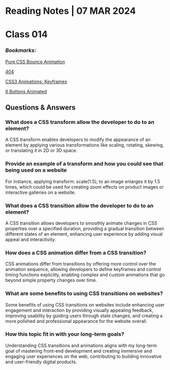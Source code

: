 # **Reading Notes | 07 MAR 2024**

# Class 014

### *Bookmarks:*  
[Pure CSS Bounce Animation](https://codepen.io/dp_lewis/pen/QWMxRR)  

[404](https://codepen.io/kieranfivestars/pen/MYdQxX)  
  
[CSS3 Animations: Keyframes](https://codepen.io/akshaychauhan/pen/dyBqVo)

[6 Buttons Animated](https://codepen.io/retyui/pen/ByoaXV)

## **Questions & Answers**  

### What does a CSS transform allow the developer to do to an element?

A CSS transform enables developers to modify the appearance of an element by applying various transformations like scaling, rotating, skewing, or translating it in 2D or 3D space.

### Provide an example of a transform and how you could see that being used on a website

For instance, applying transform: scale(1.5); to an image enlarges it by 1.5 times, which could be used for creating zoom effects on product images or interactive galleries on a website.

### What does a CSS transition allow the developer to do to an element?

A CSS transition allows developers to smoothly animate changes in CSS properties over a specified duration, providing a gradual transition between different states of an element, enhancing user experience by adding visual appeal and interactivity.

### How does a CSS animation differ from a CSS transition?

CSS animations differ from transitions by offering more control over the animation sequence, allowing developers to define keyframes and control timing functions explicitly, enabling complex and custom animations that go beyond simple property changes over time.

### What are some benefits to using CSS transitions on websites?

Some benefits of using CSS transitions on websites include enhancing user engagement and interaction by providing visually appealing feedback, improving usability by guiding users through state changes, and creating a more polished and professional appearance for the website overall.

### How this topic fit in with your long-term goals?

Understanding CSS transitions and animations aligns with my long-term goal of mastering front-end development and creating immersive and engaging user experiences on the web, contributing to building innovative and user-friendly digital products.
